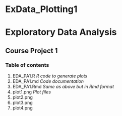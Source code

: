 ExData_Plotting1
================

# Exploratory Data Analysis 
## Course Project 1

### Table of contents

1. EDA_PA1.R      *R code to generate plots*	
2. EDA_PA1.md     *Code documentation*    
3. EDA_PA1.Rmd    *Same as above but in Rmd format*	
4. plot1.png      *Plot files*
3. plot2.png
4. plot3.png
5. plot4.png

